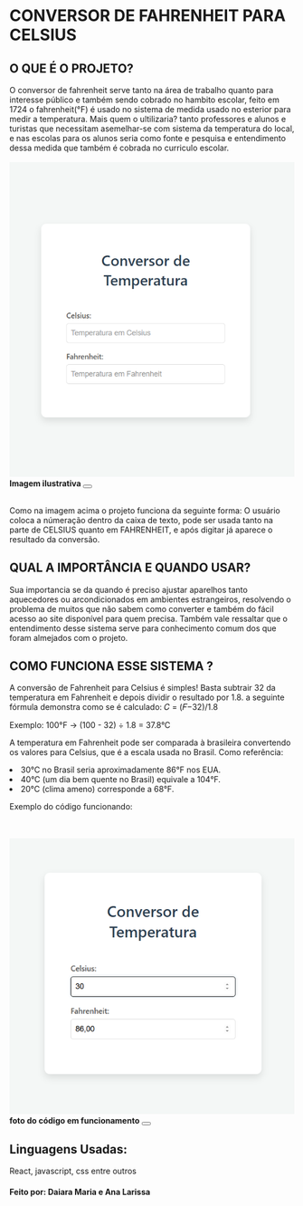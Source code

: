 <h1>CONVERSOR DE FAHRENHEIT PARA CELSIUS</h1>
<h2>O QUE É O PROJETO?</h2>
  O conversor de fahrenheit serve tanto na área de trabalho quanto para interesse público e também sendo cobrado no hambito escolar, feito em 1724 o fahrenheit(°F) é usado no sistema de medida usado no esterior para medir a temperatura. Mais quem o ultilizaria? tanto professores e alunos e turistas que necessitam asemelhar-se com sistema da temperatura do local, e nas escolas para os alunos seria como fonte e pesquisa e entendimento dessa medida que também é cobrada no curriculo escolar.
<br></br>
<img src='./fotinha.png'><b>Imagem ilustrativa</b></img>
<button a href='https://projeto-pessoal-de-qualidade-de-tes.vercel.app/'></button>
<br></br>
<p>Como na imagem acima o projeto funciona da seguinte forma: O usuário coloca a númeração dentro da caixa de texto, pode ser usada tanto na parte de CELSIUS quanto em FAHRENHEIT, e após digitar já aparece o resultado da conversão.</p>
<h2>QUAL  A IMPORTÂNCIA E QUANDO USAR?</h2>
Sua importancia se da quando é preciso ajustar aparelhos tanto aquecedores ou arcondicionados em ambientes estrangeiros, resolvendo o problema de muitos que não sabem como converter e também do fácil acesso ao site disponível para quem precisa. Também vale ressaltar que o entendimento desse sistema serve para conhecimento comum dos que foram almejados com o projeto.

<h2>COMO FUNCIONA ESSE SISTEMA ?</h2>
<p>A conversão de Fahrenheit para Celsius é simples! Basta subtrair 32 da temperatura em Fahrenheit e depois dividir o resultado por 1.8. a seguinte fórmula demonstra como se é calculado:
 <a> 𝐶 = (𝐹−32)/1.8 </a></p>
<p>Exemplo: 100°F → (100 - 32) ÷ 1.8 = 37.8°C</p>
<p>A temperatura em Fahrenheit pode ser comparada à brasileira convertendo os valores para Celsius, que é a escala usada no Brasil. Como referência:

<li>30°C no Brasil seria aproximadamente 86°F nos EUA.</li>

<li>40°C (um dia bem quente no Brasil) equivale a 104°F.</li>

<li>20°C (clima ameno) corresponde a 68°F.</li>
<p>Exemplo do código funcionando:</p>
<br></br>
<img src='./cs.png'><b>foto do código em funcionamento</b></img>
<button a href='https://projeto-pessoal-de-qualidade-de-tes.vercel.app/'></button>
</p>
<h2>Linguagens Usadas:</h2>
<p>React, javascript, css entre outros</p>

<h4>Feito por: Daiara Maria e Ana Larissa</h4>


